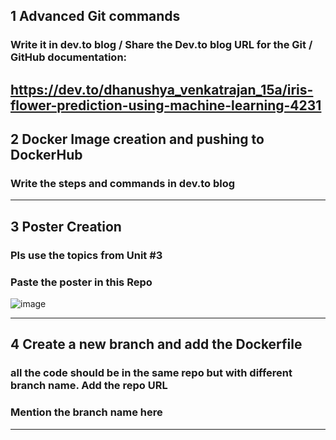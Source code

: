 ## 1 Advanced Git commands 
###  Write it in dev.to blog / Share the Dev.to blog URL for the Git / GitHub documentation:
https://dev.to/dhanushya_venkatrajan_15a/iris-flower-prediction-using-machine-learning-4231
-----
## 2 Docker Image creation and pushing to DockerHub
###  Write the steps and commands in dev.to blog
-----
## 3 Poster Creation
###  Pls use the topics from Unit #3
###  Paste the poster in this Repo
![image](https://github.com/user-attachments/assets/dfd8d269-4b82-4797-bf8e-fd9efb890178)

-----
## 4 Create a new branch and add the Dockerfile
###  all the code should be in the same repo but with different branch name. Add the repo URL
###  Mention the branch name here
-----
